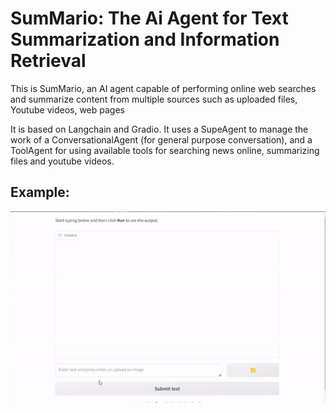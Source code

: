 # SumMario: The Ai Agent for Text Summarization and Information Retrieval

This is SumMario, an AI agent capable of performing online web searches and summarize content from multiple sources such as uploaded files, Youtube videos, web pages

It is based on Langchain and Gradio. It uses a SupeAgent to manage the work of a ConversationalAgent (for general purpose conversation), and a ToolAgent for using available tools for searching news online, summarizing files and youtube videos.

## Example:


![](https://github.com/cursi36/SumMario/blob/master/example_SumMario.gif)
